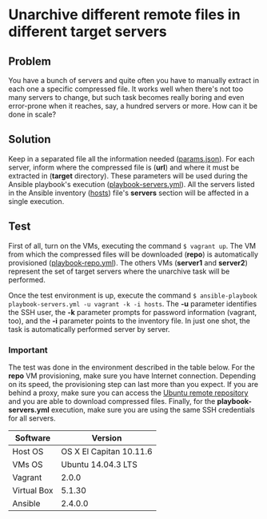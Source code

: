 # Unarchive different remote files in different target servers

## Problem

You have a bunch of servers and quite often you have to manually extract in each one a specific compressed file. It works well when there's not too many servers to change, but such task becomes really boring and even error-prone when it reaches, say, a hundred servers or more. How can it be done in scale?

## Solution

Keep in a separated file all the information needed ([params.json](https://github.com/esign-consulting/codeyourinfra/blob/master/unarchive_from_url_param/params.json)). For each server, inform where the compressed file is (**url**) and where it must be extracted in (**target** directory). These parameters will be used during the Ansible playbook's execution ([playbook-servers.yml](https://github.com/esign-consulting/codeyourinfra/blob/master/unarchive_from_url_param/playbook-servers.yml)). All the servers listed in the Ansible inventory ([hosts](https://github.com/esign-consulting/codeyourinfra/blob/master/unarchive_from_url_param/hosts)) file's **servers** section will be affected in a single execution.

## Test

First of all, turn on the VMs, executing the command `$ vagrant up`. The VM from which the compressed files will be downloaded (**repo**) is automatically provisioned ([playbook-repo.yml](https://github.com/esign-consulting/codeyourinfra/blob/master/unarchive_from_url_param/playbook-repo.yml)). The others VMs (**server1** and **server2**) represent the set of target servers where the unarchive task will be performed.

Once the test environment is up, execute the command `$ ansible-playbook playbook-servers.yml -u vagrant -k -i hosts`. The **-u** parameter identifies the SSH user, the **-k** parameter prompts for password information (vagrant, too), and the **-i** parameter points to the inventory file. In just one shot, the task is automatically performed server by server.

### Important

The test was done in the environment described in the table below. For the **repo** VM provisioning, make sure you have Internet connection. Depending on its speed, the provisioning step can last more than you expect. If you are behind a proxy, make sure you can access the [Ubuntu remote repository](http://us.archive.ubuntu.com) and you are able to download compressed files. Finally, for the **playbook-servers.yml** execution, make sure you are using the same SSH credentials for all servers.

Software | Version
--- | -----
Host OS | OS X El Capitan 10.11.6
VMs OS | Ubuntu 14.04.3 LTS
Vagrant | 2.0.0
Virtual Box | 5.1.30
Ansible | 2.4.0.0
